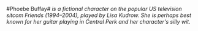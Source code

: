 [logo]: https://lgbtfansdeservebetter.com/static/uploads/2016/09/Phoebe-Buffay-Lisa-Kudrow.png "Phoebbe"
#Phoebe Buffay#
*is a fictional character on the popular US television sitcom Friends (1994–2004), played by Lisa Kudrow. She is perhaps best known for her guitar playing in Central Perk and her character's silly wit.*